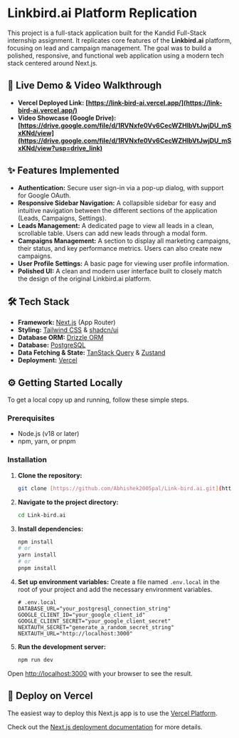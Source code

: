 # Linkbird.ai Platform Replication

This project is a full-stack application built for the Kandid Full-Stack internship assignment. It replicates core features of the **Linkbird.ai** platform, focusing on lead and campaign management. The goal was to build a polished, responsive, and functional web application using a modern tech stack centered around Next.js.

## 🚀 Live Demo & Video Walkthrough

* **Vercel Deployed Link:** **[https://link-bird-ai.vercel.app/](https://link-bird-ai.vercel.app/)**
* **Video Showcase (Google Drive):** **[https://drive.google.com/file/d/1RVNxfe0Vv6CecWZHlbVtJwjDU_mSxKNd/view](https://drive.google.com/file/d/1RVNxfe0Vv6CecWZHlbVtJwjDU_mSxKNd/view?usp=drive_link)**

## ✨ Features Implemented

* **Authentication:** Secure user sign-in via a pop-up dialog, with support for Google OAuth.
* **Responsive Sidebar Navigation:** A collapsible sidebar for easy and intuitive navigation between the different sections of the application (Leads, Campaigns, Settings).
* **Leads Management:** A dedicated page to view all leads in a clean, scrollable table. Users can add new leads through a modal form.
* **Campaigns Management:** A section to display all marketing campaigns, their status, and key performance metrics. Users can also create new campaigns.
* **User Profile Settings:** A basic page for viewing user profile information.
* **Polished UI:** A clean and modern user interface built to closely match the design of the original Linkbird.ai platform.

## 🛠️ Tech Stack

* **Framework:** [Next.js](https://nextjs.org/) (App Router)
* **Styling:** [Tailwind CSS](https://tailwindcss.com/) & [shadcn/ui](https://ui.shadcn.com/)
* **Database ORM:** [Drizzle ORM](https://orm.drizzle.team/)
* **Database:** [PostgreSQL](https://www.postgresql.org/)
* **Data Fetching & State:** [TanStack Query](https://tanstack.com/query/latest) & [Zustand](https://zustand-demo.pmnd.rs/)
* **Deployment:** [Vercel](https://vercel.com/)

## ⚙️ Getting Started Locally

To get a local copy up and running, follow these simple steps.

### Prerequisites

* Node.js (v18 or later)
* npm, yarn, or pnpm

### Installation

1.  **Clone the repository:**
    ```bash
    git clone [https://github.com/Abhishek2005pal/Link-bird.ai.git](https://github.com/Abhishek2005pal/Link-bird.ai.git)
    ```
2.  **Navigate to the project directory:**
    ```bash
    cd Link-bird.ai
    ```
3.  **Install dependencies:**
    ```bash
    npm install
    # or
    yarn install
    # or
    pnpm install
    ```
4.  **Set up environment variables:**
    Create a file named `.env.local` in the root of your project and add the necessary environment variables.
    ```env
    # .env.local
    DATABASE_URL="your_postgresql_connection_string"
    GOOGLE_CLIENT_ID="your_google_client_id"
    GOOGLE_CLIENT_SECRET="your_google_client_secret"
    NEXTAUTH_SECRET="generate_a_random_secret_string"
    NEXTAUTH_URL="http://localhost:3000"
    ```
5.  **Run the development server:**
    ```bash
    npm run dev
    ```

Open [http://localhost:3000](http://localhost:3000) with your browser to see the result.

## 🚀 Deploy on Vercel

The easiest way to deploy this Next.js app is to use the [Vercel Platform](https://vercel.com/new).

Check out the [Next.js deployment documentation](https://nextjs.org/docs/app/building-your-application/deploying) for more details.
